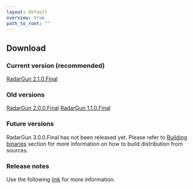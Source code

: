```yaml
---
layout: default
overview: true
path_to_root: ""
---
```


Download
--------

### Current version (recommended)

[RadarGun 2.1.0.Final](https://github.com/radargun/radargun/releases/download/RadarGun-2.1.0.Final/RadarGun-2.1.0.Final.zip)

### Old versions

[RadarGun 2.0.0.Final](https://github.com/radargun/radargun/releases/download/RadarGun-2.0.0.Final/RadarGun-2.0.0.Final.zip)
[RadarGun 1.1.0.Final](https://github.com/radargun/radargun/releases/tag/RadarGun-1.1.0.Final)

### Future versions

RadarGun 3.0.0.Final has not been released yet. Please refer to [Building binaries]({{path_to_root}}getting_started/building_binaries.html) section for more information on how to build distribution from sources.

### Release notes

Use the following [link](https://github.com/radargun/radargun/releases) for more information.
